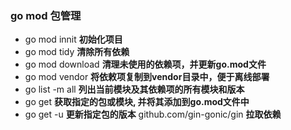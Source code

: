 ### go mod 包管理
- go mod innit  **初始化项目**
- go mod tidy **清除所有依赖**
- go mod download **清理未使用的依赖项，并更新go.mod文件**
- go mod vendor **将依敕项复制到vendor目录中，便于离线部署**
- go list -m all **列出当前模块及其依赖项的所有模块和版本**
- go get **获取指定的包或模块, 并将其添加到go.mod文件中**
- go get -u **更新指定包的版本**  github.com/gin-gonic/gin **拉取依赖**
